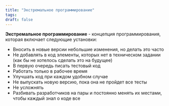 ```yaml
---
title: "Экстремальное программирование"
tags:
draft: false
---
```


**Экстремальное программирование** - концепция программирования, которая включает следующие установки:

- Вносить в новые версии небольшие изменения, но делать это часто
- Не добавлять в код элементы, которых нет в техническом задании (как бы не хотелось сделать это на будущее)
- В первую очередь писать тестовый код
- Работать только в рабочее время
- Улучшать код при каждом удобном случае
- Не выпускать новую версию, пока она не пройдет все тесты
- Не усложнять
- Разбивать разработчиков на пары и постоянно менять их местами, чтобы каждый знал о коде все